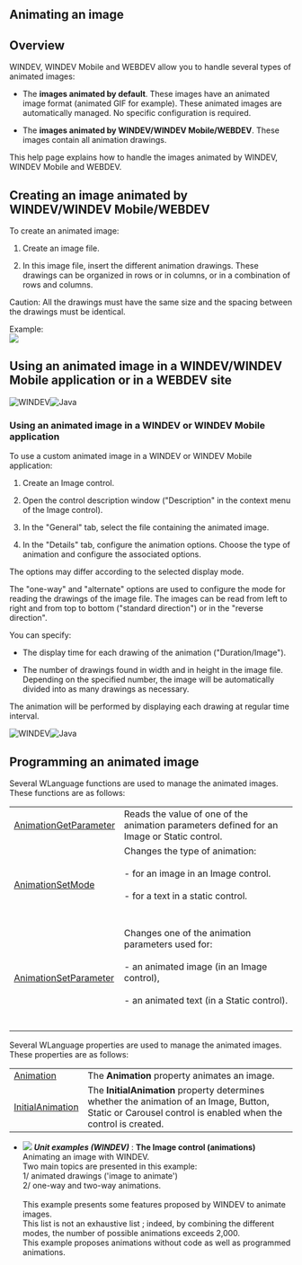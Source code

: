
## Animating an image
			



<a name="NOTE1"></a>
<a name="NOTE1_1"></a>


## Overview
<a name="overview_ELTTEXTE000185"></a>
WINDEV, WINDEV Mobile and WEBDEV allow you to handle several types of animated images:

- The **images animated by default**. These images have an animated image format (animated GIF for example). These animated images are automatically managed. No specific configuration is required.
	

- The **images animated by WINDEV/WINDEV Mobile/WEBDEV**. These images contain all animation drawings.






This help page explains how to handle the images animated by WINDEV, WINDEV Mobile and WEBDEV.





<a name="NOTE2"></a>
<a name="NOTE2_1"></a>


## Creating an image animated by WINDEV/WINDEV Mobile/WEBDEV
<a name="creating_image_animated_windevwindev_mobilewebdev_ELTTEXTE000209"></a>
To create an animated image: 

1. Create an image file.

2. In this image file, insert the different animation drawings. These drawings can be organized in rows or in columns, or in a combination of rows and columns.




Caution: All the drawings must have the same size and the spacing between the drawings must be identical.

Example:
<br>![](https://doc.pcsoft.fr/en-US/images/image.awp?langid=3&name=EN_SUITE2.gif)


<a name="NOTE3"></a>
<a name="NOTE3_1"></a>


## Using an animated image in a WINDEV/WINDEV Mobile application or in a WEBDEV site
<a name="using_animated_image_windevwindev_mobile_application_webdev_site_ELTTEXTE000233"></a>
![WINDEV](https://doc.pcsoft.fr/ext/images/us/WD.png)![Java](https://doc.pcsoft.fr/ext/images/us/JAVA.png) 

### Using an animated image in a WINDEV or WINDEV Mobile application
<a name="using_animated_image_windev_windev_mobile_application_ELTPARAGRAPHE000081"></a>

To use a custom animated image in a WINDEV or WINDEV Mobile application:

1. Create an Image control.

2. Open the control description window ("Description" in the context menu of the Image control).

3. In the "General" tab, select the file containing the animated image.

4. In the "Details" tab, configure the animation options. Choose the type of animation and configure the associated options.




The options may differ according to the selected display mode.

The "one-way" and "alternate" options are used to configure the mode for reading the drawings of the image file. The images can be read from left to right and from top to bottom ("standard direction") or in the "reverse direction".

You can specify:

- The display time for each drawing of the animation ("Duration/Image").

- The number of drawings found in width and in height in the image file. Depending on the specified number, the image will be automatically divided into as many drawings as necessary.




The animation will be performed by displaying each drawing at regular time interval.



<a name="NOTE4"></a>
<a name="NOTE4_1"></a>
![WINDEV](https://doc.pcsoft.fr/ext/images/us/WD.png)![Java](https://doc.pcsoft.fr/ext/images/us/JAVA.png) 

## Programming an animated image
<a name="programming_animated_image_ELTTEXTE000263"></a>
Several WLanguage functions are used to manage the animated images. These functions are as follows:



|   |   |
| --- | --- |
| [AnimationGetParameter](../WDLang1/3017003.md) | Reads the value of one of the animation parameters defined for an Image or Static control. |
| [AnimationSetMode](../WDLang1/3017001.md) | Changes the type of animation: <br><br>- for an image in an Image control. <br><br>- for a text in a static control.<br><br><br> |
| [AnimationSetParameter](../WDLang1/3017002.md) | Changes one of the animation parameters used for: <br><br>- an animated image (in an Image control),<br><br>- an animated text (in a Static control).<br><br><br> |




<a name="NOTE4_2"></a>
Several WLanguage properties are used to manage the animated images. These properties are as follows:



|   |   |
| --- | --- |
| [Animation](../Proprietes/2510006.md) | The **Animation** property animates an image. |
| [InitialAnimation](../Proprietes/2510012.md) | The **InitialAnimation** property determines whether the animation of an Image, Button, Static or Carousel control is enabled when the control is created. |






- ![](https://doc.pcsoft.fr/en-US/images/image.awp?langid=3&name=TheImagecontrol_animations_.gif) ***Unit examples (WINDEV)*** : **The Image control (animations)** <br>Animating an image with WINDEV.<br>Two main topics are presented in this example:<br>1/ animated drawings ('image to animate')<br>2/ one-way and two-way animations.<br><br>This example presents some features proposed by WINDEV to animate images. <br>This list is not an exhaustive list ; indeed, by combining the different modes, the number of possible animations exceeds 2,000.<br>This example proposes animations without code as well as programmed animations.


